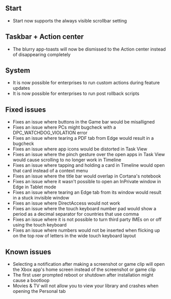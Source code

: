 ## Start
- Start now supports the always visible scrollbar setting

## Taskbar + Action center
- The blurry app-toasts will now be dismissed to the Action center instead of disappearing completely

## System
- It is now possible for enterprises to run custom actions during feature updates
- It is now possible for enterprises to run post rollback scripts

## Fixed issues
- Fixes an issue where buttons in the Game bar would be misalligned
- Fixes an issue where PCs might bugcheck with a DPC_WATCHDOG_VIOLATION error
- Fixes an issue where tearing a PDF tab from Edge would result in a bugcheck
- Fixes an issue where app icons would be distorted in Task View
- Fixes an issue where the pinch gesture over the open apps in Task View would cause scrolling to no longer work in Timeline
- Fixes an issue where tapping and holding a card in Timeline would open that card instead of a context menu
- Fixes an issue where the title bar would overlap in Cortana's notebook
- Fixes an issue where it wasn't possible to open an InPrivate window in Edge in Tablet mode
- Fixes an issue where tearing an Edge tab from its window would result in a stuck invisible window
- Fixes an issue where DirectAccess would not work
- Fixes an issue where the touch keyboard number pad would show a period as a decimal separator for countries that use comma
- Fixes an issue where it is not possible to turn third party IMEs on or off using the touch keyboard
- Fixes an issue where numbers would not be inserted when flicking up on the top row of letters in the wide touch keyboard layout

## Known issues
- Selecting a notification after making a screenshot or game clip will open the Xbox app's home screen instead of the screenshot or game clip
- The first user prompted reboot or shutdown after installation might cause a bootloop
- Movies & TV will not allow you to view your library and crashes when opening the Personal tab